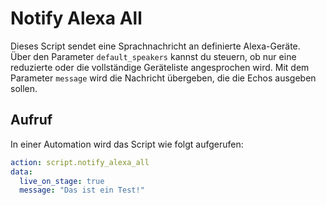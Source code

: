 # Notify Alexa All

Dieses Script sendet eine Sprachnachricht an definierte Alexa-Geräte.  
Über den Parameter `default_speakers` kannst du steuern, ob nur eine reduzierte oder die vollständige Geräteliste angesprochen wird.
Mit dem Parameter `message` wird die Nachricht übergeben, die die Echos ausgeben sollen.

## Aufruf

In einer Automation wird das Script wie folgt aufgerufen:

```yaml
action: script.notify_alexa_all
data:
  live_on_stage: true
  message: "Das ist ein Test!"
